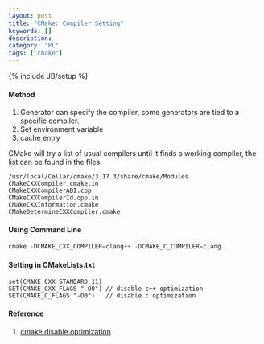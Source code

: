 ```yaml
--- 
layout: post 
title: "CMake: Compiler Setting" 
keywords: [] 
description: 
category: "PL"
tags: ["cmake"] 
--- 
```

{% include JB/setup %}


#### Method
1. Generator can specify the compiler, some generators are tied to a specific
   compiler.
2. Set  environment variable
3. cache entry

CMake will try a list of usual compilers until it finds a working compiler, the
list can be found in the files

```shell
/usr/local/Cellar/cmake/3.17.3/share/cmake/Modules
CMakeCXXCompiler.cmake.in
CMakeCXXCompilerABI.cpp
CMakeCXXCompilerId.cpp.in
CMakeCXXInformation.cmake
CMakeDetermineCXXCompiler.cmake
```




#### Using Command Line

```cpp
cmake -DCMAKE_CXX_COMPILER=clang++ -DCMAKE_C_COMPILER=clang
```

#### Setting in CMakeLists.txt

```lcmake
set(CMAKE_CXX_STANDARD 11)
SET(CMAKE_CXX_FLAGS "-O0") // disable c++ optimization
SET(CMAKE_C_FLAGS "-O0")   // disable c optimization
```

#### Reference
1. [cmake disable optimization](https://unix.stackexchange.com/questions/187455/how-to-compile-without-optimizations-o0-using-cmake)






